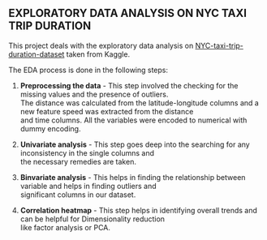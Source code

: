## EXPLORATORY DATA ANALYSIS ON NYC TAXI TRIP DURATION ##

This project deals with the exploratory data analysis on [NYC-taxi-trip-duration-dataset](https://www.kaggle.com/competitions/nyc-taxi-trip-duration/data) taken from Kaggle.

The EDA process is done in the following steps:

1. **Preprocessing the data** - This step involved the checking for the missing values and the presence of outliers.\
The distance was calculated from the latitude-longitude columns and a new feature speed was extracted from the distance\
and time columns. All the variables were encoded to numerical with dummy encoding.

2. **Univariate analysis** - This step goes deep into the searching for any inconsistency in the single columns and\
the necessary remedies are taken.

3. **Binvariate analysis** - This helps in finding the relationship between variable and helps in finding outliers and\
significant columns in our dataset.

4. **Correlation heatmap** - This step helps in identifying overall trends and can be helpful for Dimensionality reduction\
like factor analysis or PCA.
